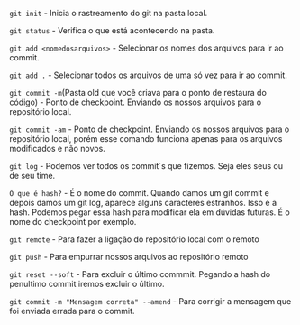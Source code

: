 `git init` - Inicia o rastreamento do git na pasta local.

`git status` - Verifica o que está acontecendo na pasta.

`git add <nomedosarquivos>` - Selecionar os nomes dos arquivos para ir ao commit.

`git add .` - Selecionar todos os arquivos de uma só vez para ir ao commit.

`git commit -m`(Pasta old que você criava para o ponto de restaura do código) - Ponto de checkpoint. Enviando os nossos arquivos para o repositório local. 

`git commit -am` - Ponto de checkpoint. Enviando os nossos arquivos para o repositório local, porém esse comando funciona apenas para os arquivos modificados e não novos.

`git log` - Podemos ver todos os commit´s que fizemos. Seja eles seus ou de seu time.

`O que é hash?` - É o nome do commit. Quando damos um git commit e depois damos um git log, aparece alguns caracteres estranhos. Isso é a hash. Podemos pegar essa hash para modificar ela em dúvidas futuras. É o nome do checkpoint por exemplo.

`git remote` - Para fazer a ligação do repositório local com o remoto

`git push` - Para empurrar nossos arquivos ao repositório remoto

`git reset --soft` - Para excluir o último commmit. Pegando a hash do penultimo commit iremos excluir o último.

`git commit -m "Mensagem correta" --amend` - Para corrigir a mensagem que foi enviada errada para o commit.